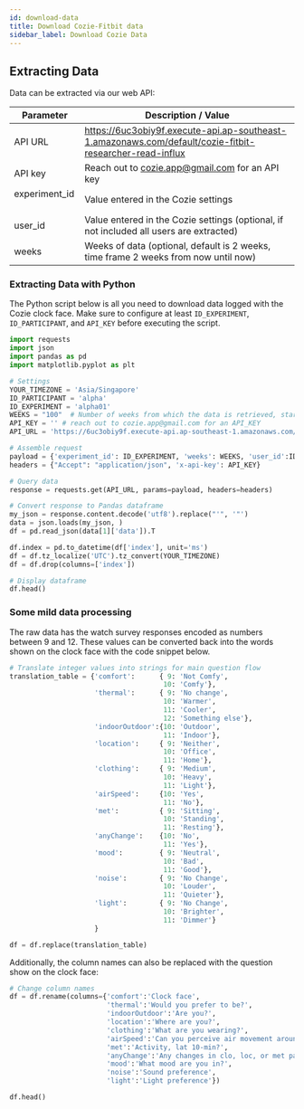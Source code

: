 ```yaml
---
id: download-data
title: Download Cozie-Fitbit data
sidebar_label: Download Cozie Data
---
```



## Extracting Data
Data can be extracted via our web API:

| Parameter     | Description / Value                                                                                    | 
|---------------|--------------------------------------------------------------------------------------------------------|
| API URL       | https://6uc3obiy9f.execute-api.ap-southeast-1.amazonaws.com/default/cozie-fitbit-researcher-read-influx|
| API key       | Reach out to cozie.app@gmail.com for an API key                                                        |
| experiment_id &zwnj; &zwnj; &zwnj; | Value entered in the Cozie settings                                               |
| user_id       | Value entered in the Cozie settings (optional, if not included all users are extracted)                |
| weeks         | Weeks of data (optional, default is 2 weeks, time frame 2 weeks from now until now)                    |

### Extracting Data with Python

The Python script below is all you need to download data logged with the Cozie clock face. Make sure to configure at least `ID_EXPERIMENT`, `ID_PARTICIPANT`, and `API_KEY` before executing the script.

```python
import requests
import json
import pandas as pd
import matplotlib.pyplot as plt

# Settings
YOUR_TIMEZONE = 'Asia/Singapore'
ID_PARTICIPANT = 'alpha'
ID_EXPERIMENT = 'alpha01'
WEEKS = "100"  # Number of weeks from which the data is retrieved, starting from now
API_KEY = '' # reach out to cozie.app@gmail.com for an API_KEY
API_URL = 'https://6uc3obiy9f.execute-api.ap-southeast-1.amazonaws.com/default/cozie-fitbit-researcher-read-influx'

# Assemble request
payload = {'experiment_id': ID_EXPERIMENT, 'weeks': WEEKS, 'user_id':ID_PARTICIPANT}
headers = {"Accept": "application/json", 'x-api-key': API_KEY}

# Query data
response = requests.get(API_URL, params=payload, headers=headers)

# Convert response to Pandas dataframe
my_json = response.content.decode('utf8').replace("'", '"')
data = json.loads(my_json, )
df = pd.read_json(data[1]['data']).T

df.index = pd.to_datetime(df['index'], unit='ms')
df = df.tz_localize('UTC').tz_convert(YOUR_TIMEZONE)
df = df.drop(columns=['index'])

# Display dataframe
df.head()
```

### Some mild data processing
The raw data has the watch survey responses encoded as numbers between 9 and 12. These values can be converted back into the words shown on the clock face with the code snippet below.
```python
# Translate integer values into strings for main question flow
translation_table = {'comfort':      { 9: 'Not Comfy',
                                      10: 'Comfy'},
                     'thermal':      { 9: 'No change',
                                      10: 'Warmer',
                                      11: 'Cooler',
                                      12: 'Something else'},
                     'indoorOutdoor':{10: 'Outdoor',
                                      11: 'Indoor'},
                     'location':     { 9: 'Neither',
                                      10: 'Office',
                                      11: 'Home'},
                     'clothing':     { 9: 'Medium',
                                      10: 'Heavy',
                                      11: 'Light'},
                     'airSpeed':     {10: 'Yes',
                                      11: 'No'},
                     'met':          { 9: 'Sitting',
                                      10: 'Standing',
                                      11: 'Resting'},
                     'anyChange':    {10: 'No',
                                      11: 'Yes'},
                     'mood':         { 9: 'Neutral',
                                      10: 'Bad',
                                      11: 'Good'},
                     'noise':        { 9: 'No Change',
                                      10: 'Louder',
                                      11: 'Quieter'},
                     'light':        { 9: 'No Change',
                                      10: 'Brighter',
                                      11: 'Dimmer'}
                     }

df = df.replace(translation_table)
```

Additionally, the column names can also be replaced with the question show on the clock face:
```python
# Change column names
df = df.rename(columns={'comfort':'Clock face',
                        'thermal':'Would you prefer to be?',
                        'indoorOutdoor':'Are you?', 
                        'location':'Where are you?', 
                        'clothing':'What are you wearing?', 
                        'airSpeed':'Can you perceive air movement around you?', 
                        'met':'Activity, lat 10-min?', 
                        'anyChange':'Any changes in clo, loc, or met past 10-m?', 
                        'mood':'What mood are you in?', 
                        'noise':'Sound preference', 
                        'light':'Light preference'})

df.head()
```
